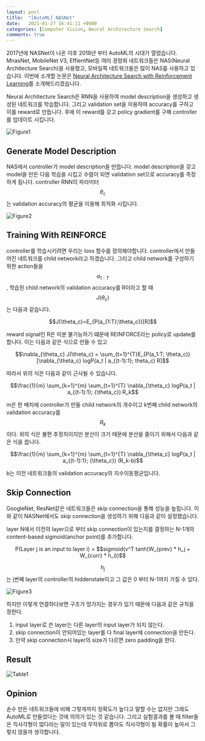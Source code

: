 ```yaml
---
layout: post
title:  "[AutoML] NASNet"
date:   2021-01-27 16:41:11 +0900
categories: [Computer Vision, Neural Architecture Search]
comments: true
---
```


2017년에 NASNet이 나온 이후 2018년 부터 AutoML의 시대가 열렸습니다.
MnasNet, MobileNet V3, EffientNet등 여러 경량화 네트워크들은 NAS(Neural Architecture Search)을 사용했고, 모바일쪽 네트워크들은 많이 NAS를 사용하고 있습니다.
이번에 소개할 논문은 [Neural Architecture Search with Reinforcement Learning](https://arxiv.org/pdf/1611.01578.pdf)를 소개해드리겠습니다.   

Neural Architecture Search은 RNN을 사용하여 model description을 생성하고 생성된 네트워크를 학습합니다.
그리고 validation set을 이용하여 accuracy를 구하고 이를 reward로 만듭니다.
후에 이 reward를 갖고 policy gradient를 구해 controller를 업데이트 시킵니다.

![Figure1](https://user-images.githubusercontent.com/40621030/105997147-9dbfae80-60ee-11eb-9477-1c820fdb31cb.png)  

## Generate Model Description
NAS에서 controller가 model description을 만듭니다.
model description을 갖고 model을 만든 다음 학습을 시킵고 수렴이 되면 validation set으로 accuracy를 측정하게 됩니다.
controller RNN의 파라미터 $$\theta_c$$는 validation accuracy의 평균을 이용해 최적화 시킵니다.

![Figure2](https://user-images.githubusercontent.com/40621030/106002532-98fdf900-60f4-11eb-9e16-597b22b9371d.png)  

## Training With REINFORCE
controller를 학습시키려면 우리는 loss 함수를 정의해야합니다.
controller에서 만들어진 네트워크를 child network라고 하겠습니다. 
그리고 child network를 구성하기 위한 action들을 $$a_{1:T}$$, 학습된 child network의 validation accuracy를 R이라고 할 때 $$J(\theta_c)$$는 다음과 같습니다.

<center>
$$J(\theta_c)=E_{P(a_{1:T};\theta_c)}[R]$$
</center>

reward signal인 R은 미분 불가능하기 떄문에 REINFORCE라는 policy로 update를 합니다.
이는 다음과 같은 식으로 만들 수 있고  

<center>
$$\nabla_{\theta_c} J(\theta_c) = \sum_{t=1}^{T}E_{P(a_1:T; \theta_c)}[\nabla_{\theta_c} logP(a_t | a_{(t-1):1}; theta_c) R]$$  
</center>
  
따라서 위의 식은 다음과 같이 근사될 수 있습니다.  

<center>
$$\frac{1}{m} \sum_{k=1}^{m} \sum_{t=1}^{T} \nabla_{\theta_c} logP(a_t | a_{(t-1):1}; {\theta_c}) R_k$$  
</center>

m은 한 배치에 controller가 만들 child network의 개수이고 k번째 child network의 validation accuracy를 $$R_k$$이다.
위의 식은 불편 추정치이지만 분산이 크기 때문에 분산을 줄이기 위해서 다음과 같은 식을 씁니다.  

<center>
$$\frac{1}{m} \sum_{k=1}^{m} \sum_{t=1}^{T} \nabla_{\theta_c} logP(a_t | a_{(t-1):1}; {\theta_c}) (R_k-b)$$  
</center>
  
b는 이전 네트워크들의 validation accuracy의 지수이동평균입니다.

## Skip Connection
GoogleNet, ResNet같은 네트워크들은 skip connection을 통해 성능을 높힙니다.
이와 같이 NASNet에서도 skip connection을 생성하기 위해 다음과 같이 설정했습니다.

layer N에서 이전의 layer으로 부터 skip connection이 있는지를 결정하는 N-1개의 content-based sigmoid(anchor point)를 추가합니다.  

<center>
P(Layer j is an input to layer i) = $$sigmoid(v^T tanh(W_{prev} * h_j + W_{curr} * h_i))$$  
</center>
  
$$h_j$$는 j번째 layer의 controller의 hiddenstate이고 그 값은 0 부터 N-1까지 가질 수 있다.

![Figure3](https://user-images.githubusercontent.com/40621030/106002715-cb0f5b00-60f4-11eb-81a2-64e564aabcf0.png)

하지만 이렇게 연결하다보면 구조가 망가지는 경우가 있기 때문에 다음과 같은 규칙을 정한다.

1. input layer로 쓴 layer는 다른 layer의 input layer가 되지 않는다.
2. skip connection이 안되어있는 layer를 다 final layer에 connection을 만든다.
3. 만약 skip connection시 layer의 size가 다르면 zero padding을 한다.


## Result
![Table1](https://user-images.githubusercontent.com/40621030/106003536-a49def80-60f5-11eb-8f93-49d8ff7bc92f.png)

## Opinion
손수 만든 네트워크들에 비해 그렇게까지 정확도가 높다고 말할 수는 없지만 그래도 AutoML로 만들었다는 것에 의의가 있는 것 같습니다.
그리고 실험결과를 볼 때 filter들은 직사각형이 많다라는 말이 있는데 무작위로 뽑아도 직사각형이 될 확률이 높아서 그렇지 않을까 생각합니다.
